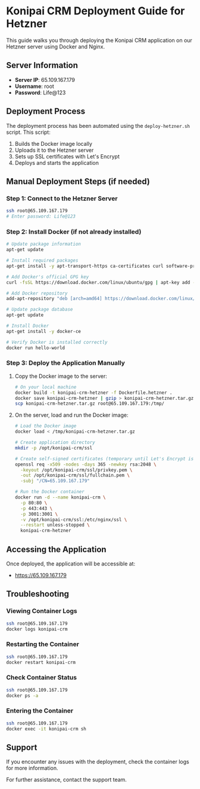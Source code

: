 # Konipai CRM Deployment Guide for Hetzner

This guide walks you through deploying the Konipai CRM application on our Hetzner server using Docker and Nginx.

## Server Information

- **Server IP**: 65.109.167.179
- **Username**: root
- **Password**: Life@123

## Deployment Process

The deployment process has been automated using the `deploy-hetzner.sh` script. This script:

1. Builds the Docker image locally
2. Uploads it to the Hetzner server
3. Sets up SSL certificates with Let's Encrypt
4. Deploys and starts the application

## Manual Deployment Steps (if needed)

### Step 1: Connect to the Hetzner Server

```bash
ssh root@65.109.167.179
# Enter password: Life@123
```

### Step 2: Install Docker (if not already installed)

```bash
# Update package information
apt-get update

# Install required packages
apt-get install -y apt-transport-https ca-certificates curl software-properties-common

# Add Docker's official GPG key
curl -fsSL https://download.docker.com/linux/ubuntu/gpg | apt-key add -

# Add Docker repository
add-apt-repository "deb [arch=amd64] https://download.docker.com/linux/ubuntu $(lsb_release -cs) stable"

# Update package database
apt-get update

# Install Docker
apt-get install -y docker-ce

# Verify Docker is installed correctly
docker run hello-world
```

### Step 3: Deploy the Application Manually

1. Copy the Docker image to the server:
   ```bash
   # On your local machine
   docker build -t konipai-crm-hetzner -f Dockerfile.hetzner .
   docker save konipai-crm-hetzner | gzip > konipai-crm-hetzner.tar.gz
   scp konipai-crm-hetzner.tar.gz root@65.109.167.179:/tmp/
   ```

2. On the server, load and run the Docker image:
   ```bash
   # Load the Docker image
   docker load < /tmp/konipai-crm-hetzner.tar.gz

   # Create application directory
   mkdir -p /opt/konipai-crm/ssl

   # Create self-signed certificates (temporary until Let's Encrypt is set up)
   openssl req -x509 -nodes -days 365 -newkey rsa:2048 \
     -keyout /opt/konipai-crm/ssl/privkey.pem \
     -out /opt/konipai-crm/ssl/fullchain.pem \
     -subj "/CN=65.109.167.179"

   # Run the Docker container
   docker run -d --name konipai-crm \
     -p 80:80 \
     -p 443:443 \
     -p 3001:3001 \
     -v /opt/konipai-crm/ssl:/etc/nginx/ssl \
     --restart unless-stopped \
     konipai-crm-hetzner
   ```

## Accessing the Application

Once deployed, the application will be accessible at:
- https://65.109.167.179

## Troubleshooting

### Viewing Container Logs

```bash
ssh root@65.109.167.179
docker logs konipai-crm
```

### Restarting the Container

```bash
ssh root@65.109.167.179
docker restart konipai-crm
```

### Check Container Status

```bash
ssh root@65.109.167.179
docker ps -a
```

### Entering the Container

```bash
ssh root@65.109.167.179
docker exec -it konipai-crm sh
```

## Support

If you encounter any issues with the deployment, check the container logs for more information.

For further assistance, contact the support team. 